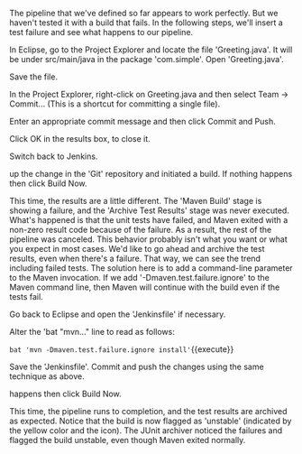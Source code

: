 The pipeline that we've defined so far appears to work perfectly. But we haven't tested it with a build that fails. In the following steps, we'll insert a test failure and see what happens to our pipeline.

In Eclipse, go to the Project Explorer and locate the file 'Greeting.java'. It will be under src/main/java in the package 'com.simple'. Open 'Greeting.java'.
 
Save the file.

In the Project Explorer, right-click on Greeting.java and then select Team → Commit... (This is a shortcut for committing a single file).

Enter an appropriate commit message and then click Commit and Push.

Click OK in the results box, to close it.

Switch back to Jenkins.
 
up the change in the 'Git' repository and initiated a build. If nothing happens then click Build Now.

This time, the results are a little different. The 'Maven Build' stage is showing a failure, and the 'Archive Test Results' stage was never executed.
What's happened is that the unit tests have failed, and Maven exited with a non-zero result code because of the failure. As a result, the rest of the pipeline was canceled. This behavior probably isn't what you want or what you expect in most cases. We'd like to go ahead and archive the test results, even when there's a failure. That way, we can see the trend including failed tests.
The solution here is to add a command-line parameter to the Maven invocation. If we add '-Dmaven.test.failure.ignore' to the Maven command line, then Maven will continue with the build even if the tests fail.

Go back to Eclipse and open the 'Jenkinsfile' if necessary.

Alter the 'bat "mvn..." line to read as follows:

`bat 'mvn -Dmaven.test.failure.ignore install'`{{execute}}

Save the 'Jenkinsfile'. Commit and push the changes using the same technique as above.
 
happens then click Build Now.

This time, the pipeline runs to completion, and the test results are archived as expected. Notice that the build is now flagged as 'unstable' (indicated by the yellow color and the icon). The JUnit archiver noticed the failures and flagged the build unstable, even though Maven exited normally.
